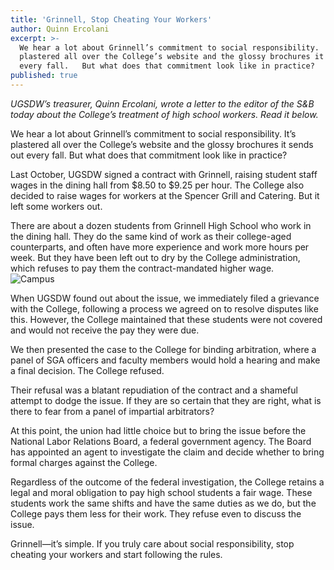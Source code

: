```yaml
---
title: 'Grinnell, Stop Cheating Your Workers'
author: Quinn Ercolani
excerpt: >-
  We hear a lot about Grinnell’s commitment to social responsibility.  It’s
  plastered all over the College’s website and the glossy brochures it sends out
  every fall.   But what does that commitment look like in practice?
published: true
---
```


*UGSDW’s treasurer, Quinn Ercolani, wrote a letter to the editor of the S&B
today about the College’s treatment of high school workers.  Read it below.*

We hear a lot about Grinnell’s commitment to social responsibility.  It’s
plastered all over the College’s website and the glossy brochures it sends out
every fall.   But what does that commitment look like in practice?

Last October, UGSDW signed a contract with Grinnell, raising student staff
wages in the dining hall from $8.50 to $9.25 per hour.  The College also
decided to raise wages for workers at the Spencer Grill and Catering.  But it
left some workers out.

There are about a dozen students from Grinnell High School who work in the
dining hall.  They do the same kind of work as their college-aged counterparts,
and often have more experience and work more hours per week.  But they have
been left out to dry by the College administration, which refuses to pay them
the contract-mandated higher wage.  
![Campus](https://ugsdw.files.wordpress.com/2017/04/campus1359.jpg)

When UGSDW found out about the issue, we immediately filed a grievance with the
College, following a process we agreed on to resolve disputes like this.
However, the College maintained that these students were not covered and would
not receive the pay they were due.

We then presented the case to the College for binding arbitration, where a
panel of SGA officers and faculty members would hold a hearing and make a final
decision.  The College refused.

Their refusal was a blatant repudiation of the contract and a shameful attempt
to dodge the issue.  If they are so certain that they are right, what is there
to fear from a panel of impartial arbitrators?  

At this point, the union had little choice but to bring the issue before the
National Labor Relations Board, a federal government agency.  The Board has
appointed an agent to investigate the claim and decide whether to bring formal
charges against the College.

Regardless of the outcome of the federal investigation, the College retains a
legal and moral obligation to pay high school students a fair wage.  These
students work the same shifts and have the same duties as we do, but the
College pays them less for their work.  They refuse even to discuss the issue.  

Grinnell—it’s simple.  If you truly care about social responsibility, stop
cheating your workers and start following the rules.
